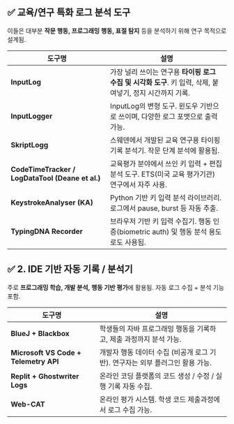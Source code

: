 ## ✅ **교육/연구 특화 로그 분석 도구**

이들은 대부분 **작문 행동, 프로그래밍 행동, 표절 탐지** 등을 분석하기 위해 연구 목적으로 설계됨.

|도구명|설명|
|---|---|
|**InputLog**|가장 널리 쓰이는 연구용 **타이핑 로그 수집 및 시각화 도구**. 키 입력, 삭제, 붙여넣기, 정지 시간까지 기록.|
|**InputLogger**|InputLog의 변형 도구. 윈도우 기반으로 쓰이며, 다양한 로그 포맷으로 출력 가능.|
|**SkriptLogg**|스웨덴에서 개발된 교육 연구용 타이핑 기록 분석기. 작문 단계 분석에 활용됨.|
|**CodeTimeTracker / LogDataTool (Deane et al.)**|교육평가 분야에서 쓰인 키 입력 + 편집 분석 도구. ETS(미국 교육 평가기관) 연구에서 자주 사용.|
|**KeystrokeAnalyser (KA)**|Python 기반 키 입력 분석 라이브러리. 로그에서 pause, burst 등 자동 추출.|
|**TypingDNA Recorder**|브라우저 기반 키 입력 수집기. 행동 인증(biometric auth) 및 행동 분석 용도로도 사용됨.|

## ✅ 2. **IDE 기반 자동 기록 / 분석기**

주로 **프로그래밍 학습, 개발 분석, 행동 기반 평가**에 활용됨. 자동 로그 수집 + 분석 기능 포함.

| 도구명                                   | 설명                                             |
| ------------------------------------- | ---------------------------------------------- |
| **BlueJ + Blackbox**                  | 학생들의 자바 프로그래밍 행동을 기록하고, 제출 과정까지 분석 가능.         |
| **Microsoft VS Code + Telemetry API** | 개발자 행동 데이터 수집 (비공개 로그 기반). 연구자는 외부 플러그인 활용 가능. |
| **Replit + Ghostwriter Logs**         | 온라인 코딩 플랫폼의 코드 생성 / 수정 / 실행 기록 자동 수집.          |
| **Web-CAT**                           | 온라인 평가 시스템. 학생 코드 제출과정에서 로그 수집 가능.             |
